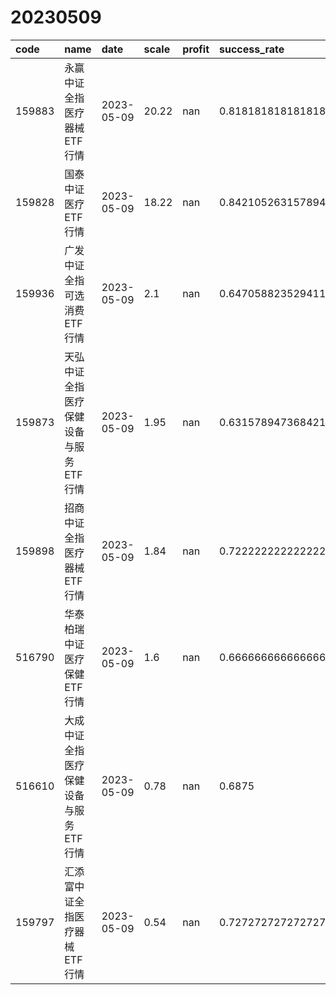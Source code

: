 # 20230509
 | code | name | date | scale | profit | success_rate | pred | 
 | :----- | :----- | :----- | :----- | :----- | :----- | :----- | 
 | 159883 | 永赢中证全指医疗器械ETF行情 | 2023-05-09 | 20.22 | nan | 0.8181818181818182 | 1 | 
 | 159828 | 国泰中证医疗ETF行情 | 2023-05-09 | 18.22 | nan | 0.8421052631578947 | 1 | 
 | 159936 | 广发中证全指可选消费ETF行情 | 2023-05-09 | 2.1 | nan | 0.6470588235294118 | 1 | 
 | 159873 | 天弘中证全指医疗保健设备与服务ETF行情 | 2023-05-09 | 1.95 | nan | 0.631578947368421 | 0 | 
 | 159898 | 招商中证全指医疗器械ETF行情 | 2023-05-09 | 1.84 | nan | 0.7222222222222222 | 1 | 
 | 516790 | 华泰柏瑞中证医疗保健ETF行情 | 2023-05-09 | 1.6 | nan | 0.6666666666666666 | 0 | 
 | 516610 | 大成中证全指医疗保健设备与服务ETF行情 | 2023-05-09 | 0.78 | nan | 0.6875 | 1 | 
 | 159797 | 汇添富中证全指医疗器械ETF行情 | 2023-05-09 | 0.54 | nan | 0.7272727272727273 | 0 | 
